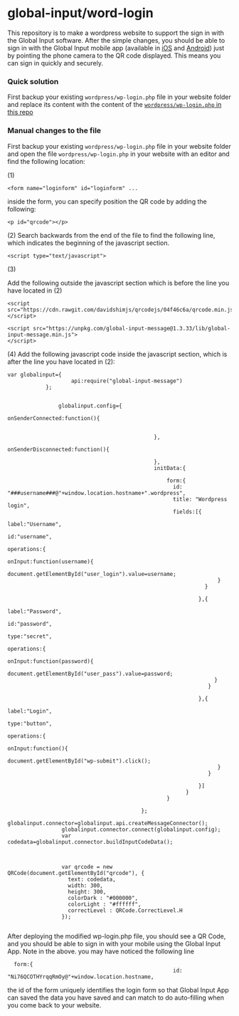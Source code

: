 # global-input/word-login


This repository is to make a wordpress website to support the sign in with the Global Input software. After the simple changes, you should be able to sign in with the Global Input mobile app (available in [iOS](https://itunes.apple.com/us/app/global-input-app/id1269541616?mt=8&ign-mpt=uo%3D4) and [Android](https://itunes.apple.com/us/app/global-input-app/id1269541616?mt=8&ign-mpt=uo%3D4)) just by pointing the phone camera to the QR code displayed. This means you can sign in quickly and securely.

### Quick solution

First backup your existing ```wordpress/wp-login.php``` file in your website folder and replace its content with the content of the [```wordpress/wp-login.php``` in this repo](https://github.com/global-input/wordpress-login/blob/master/wordpress/wp-login.php)

### Manual changes to the file

First backup your existing ```wordpress/wp-login.php``` file in your website folder and
open the file ```wordpress/wp-login.php``` in your website with an editor and find the following location:

(1)
 ```
<form name="loginform" id="loginform" ...
 ```
inside the form, you can specify position the QR code by adding the following:

```
<p id="qrcode"></p>
```

(2)
Search backwards from the end of the file to find the following line, which indicates the beginning of the javascript section.

```
<script type="text/javascript">
```

(3)

Add the following outside the javascript section which is before the line you have located in (2)

```
<script src="https://cdn.rawgit.com/davidshimjs/qrcodejs/04f46c6a/qrcode.min.js">
</script>

<script src="https://unpkg.com/global-input-message@1.3.33/lib/global-input-message.min.js">
</script>
```

(4) Add the following javascript code inside the javascript section, which is after the line you have located in (2):


```
var globalinput={
				    api:require("global-input-message")
    		};


				globalinput.config={
			                                  onSenderConnected:function(){


			                                  },
			                                  onSenderDisconnected:function(){

			                                  },
			                                  initData:{

			                                      form:{
			                                        id:  "###username###@"+window.location.hostname+".wordpress",
			                                        title: "Wordpress login",
			                                        fields:[{
			                                                  label:"Username",
			                                                  id:"username",
			                                                  operations:{
			                                                      onInput:function(username){
			                                                           document.getElementById("user_login").value=username;
			                                                      }
			                                                  }

			                                                },{
			                                                   label:"Password",
			                                                   id:"password",
			                                                   type:"secret",
			                                                   operations:{
			                                                     onInput:function(password){
			                                                      document.getElementById("user_pass").value=password;
			                                                     }
			                                                   }

			                                                },{
			                                                   label:"Login",
			                                                   type:"button",
			                                                   operations:{
			                                                      onInput:function(){
																																    document.getElementById("wp-submit").click();
			                                                      }
			                                                   }

			                                                }]
			                                            }
			                                      }

			                              };
			     globalinput.connector=globalinput.api.createMessageConnector();
			     globalinput.connector.connect(globalinput.config);
			     var codedata=globalinput.connector.buildInputCodeData();



			     var qrcode = new QRCode(document.getElementById("qrcode"), {
			       text: codedata,
			       width: 300,
			       height: 300,
			       colorDark : "#000000",
			       colorLight : "#ffffff",
			       correctLevel : QRCode.CorrectLevel.H
			     });


```

After deploying the modified wp-login.php file, you should see a QR Code, and you should be able to sign in with your mobile using the Global Input App. Note in the above. you may have noticed the following line
```
  form:{
			                                        id:  "Ni76QCOTHYrqqRmOy@"+window.location.hostname,

```
the id of the form uniquely identifies the login form so that Global Input App can saved the data you have saved and can match to do auto-filling when you come back to your website.
